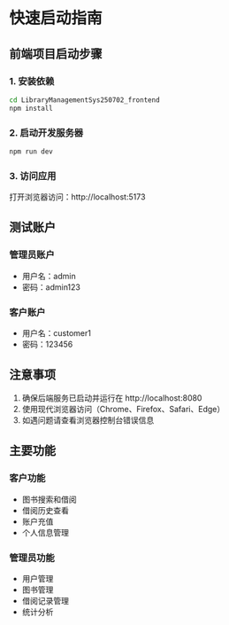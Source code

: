 # 快速启动指南

## 前端项目启动步骤

### 1. 安装依赖
```bash
cd LibraryManagementSys250702_frontend
npm install
```

### 2. 启动开发服务器
```bash
npm run dev
```

### 3. 访问应用
打开浏览器访问：http://localhost:5173

## 测试账户

### 管理员账户
- 用户名：admin
- 密码：admin123

### 客户账户
- 用户名：customer1
- 密码：123456

## 注意事项

1. 确保后端服务已启动并运行在 http://localhost:8080
2. 使用现代浏览器访问（Chrome、Firefox、Safari、Edge）
3. 如遇问题请查看浏览器控制台错误信息

## 主要功能

### 客户功能
- 图书搜索和借阅
- 借阅历史查看
- 账户充值
- 个人信息管理

### 管理员功能
- 用户管理
- 图书管理
- 借阅记录管理
- 统计分析 